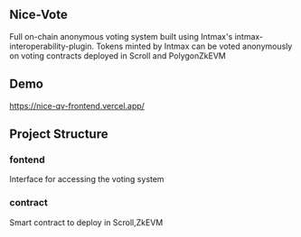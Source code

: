 ## Nice-Vote

Full on-chain anonymous voting system built using Intmax's intmax-interoperability-plugin.
Tokens minted by Intmax can be voted anonymously on voting contracts deployed in Scroll and PolygonZkEVM

## Demo

https://nice-qv-frontend.vercel.app/

## Project Structure

### fontend

Interface for accessing the voting system

### contract

Smart contract to deploy in Scroll,ZkEVM
